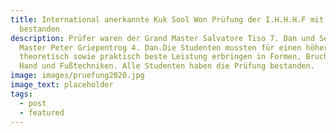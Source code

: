 ```yaml
---
title: International anerkannte Kuk Sool Won Prüfung der I.H.H.H.F mit Bravour
  bestanden
description: Prüfer waren der Grand Master Salvatore Tiso 7. Dan und Senior
  Master Peter Griepentrog 4. Dan.Die Studenten mussten für einen höheren Kup
  theoretisch sowie praktisch beste Leistung erbringen in Formen, Bruchttest,
  Hand und Fußtechniken. Alle Studenten haben die Prüfung bestanden.
image: images/pruefung2020.jpg
image_text: placeholder
tags:
  - post
  - featured
---
```

